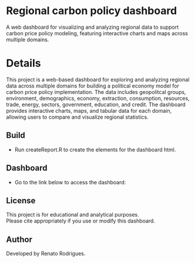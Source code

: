 # Regional carbon policy dashboard
A web dashboard for visualizing and analyzing regional data to support carbon price policy modeling, featuring interactive charts and maps across multiple domains.

# Details

This project is a web-based dashboard for exploring and analyzing regional data across multiple domains for building a political economy model for carbon price policy implementation.
The data includes geopolitcal groups, environment, demographics, economy, extraction, consumption, resources, trade, energy, sectors, government, education, and credit. 
The dashboard provides interactive charts, maps, and tabular data for each domain, allowing users to compare and visualize regional statistics.

## Build

- Run createReport.R to create the elements for the dashboard html.

## Dashboard

- Go to the link below to access the dashboard:  

## License

This project is for educational and analytical purposes.  
Please cite appropriately if you use or modify this dashboard.

## Author

Developed by Renato Rodrigues.